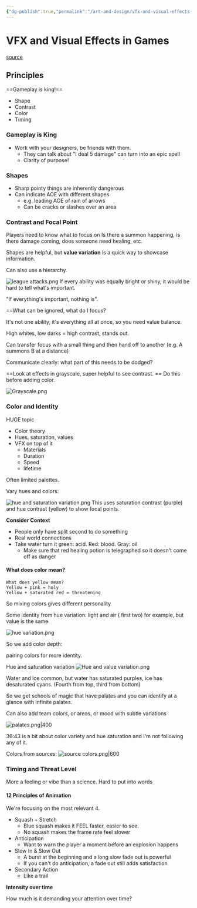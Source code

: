 ```yaml
---
{"dg-publish":true,"permalink":"/art-and-design/vfx-and-visual-effects-in-games/","tags":["games","design"],"noteIcon":1}
---
```


# VFX and Visual Effects in Games

[source](https://www.youtube.com/watch?v=-L2JvngkkWw&t=4s)

## Principles

==Gameplay is king!==

* Shape
* Contrast
* Color
* Timing

### Gameplay is King

- Work with your designers, be friends with them.
	- They can talk about "I deal 5 damage" can turn into an epic spell
	- Clarity of purpose!

### Shapes
 * Sharp pointy things are inherently dangerous
 * Can indicate AOE with different shapes
	 * e.g. leading AOE of rain of arrows
	 * Can be cracks or slashes over an area
	
### Contrast and Focal Point 

Players need to know what to focus on
	Is there a summon happening, is there damage coming, does someone need healing, etc.

Shapes are helpful, but **value variation** is a quick way to showcase information.

Can also use a hierarchy.

![league attacks.png](/img/user/img/league%20attacks.png)
If every ability was equally bright or shiny, it would be hard to tell what's important.

"If everything's important, nothing is".

==What can be ignored, what do I focus?


It's not one ability, it's everything all at once, so you need value balance.

High whites, low darks = high contrast, stands out.

Can transfer focus with a small thing and then hand off to another (e.g. A summons B at a distance)

Communicate clearly: what part of this needs to be dodged?

==Look at effects in grayscale, super helpful to see contrast. ==
Do this before adding color.

![Grayscale.png](/img/user/img/Grayscale.png)

### Color and Identity

HUGE topic
- Color theory
- Hues, saturation, values
- VFX on top of it
	- Materials
	- Duration
	- Speed
	- lifetime

Often limited palettes.

Vary hues and colors:

![hue and saturation variation.png](/img/user/img/hue%20and%20saturation%20variation.png)
This uses saturation contrast (purple) and hue contrast (yellow) to show focal points.

**Consider Context**
* People only have split second to do something
* Real world connections
* Take water turn it green: acid. Red: blood. Gray: oil
	* Make sure that red healing potion is telegraphed so it doesn't come off as danger


#### What does color mean?
	What does yellow mean?
	Yellow + pink = holy
	Yellow + saturated red = threatening

So mixing colors gives different personality

Some identity from hue variation: light and air ( first two) for example, but value is the same


![hue variation.png](/img/user/img/hue%20variation.png)

So we add color depth:

pairing colors for more identity.

Hue and saturation variation
![Hue and value variation.png](/img/user/img/Hue%20and%20value%20variation.png)

Water and ice common, but water has saturated purples, ice has desaturated cyans. (Fourth from top, third from bottom)

So we get schools of magic that have palates and you can identify at a glance with infinite palates.

Can also add team colors, or areas, or mood with subtle variations

![palates.png|400](/img/user/img/palates.png)

36:43 is a bit about color variety and hue saturation and I'm not following any of it.

Colors from sources: 
![source colors.png|600](/img/user/img/source%20colors.png)

### Timing and Threat Level

More a feeling or vibe than a science.
	Hard to put into words

#### 12 Principles of Animation
We're focusing on the most relevant 4.

* Squash + Stretch
	* Blue squash makes it FEEL faster, easier to see.
	* No squash makes the frame rate feel slower
* Anticipation
	* Want to warn the player a moment before an explosion happens
* Slow In & Slow Out
	* A burst at the beginning and a long slow fade out is powerful
	* If you can't do anticipation, a fade out still adds satisfaction
* Secondary Action
	* Like a trail

**Intensity over time**

How much is it demanding your attention over time?






